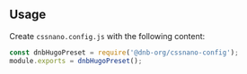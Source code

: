 ## Usage

Create `cssnano.config.js` with the following content:

```js
const dnbHugoPreset = require('@dnb-org/cssnano-config');
module.exports = dnbHugoPreset();
```
